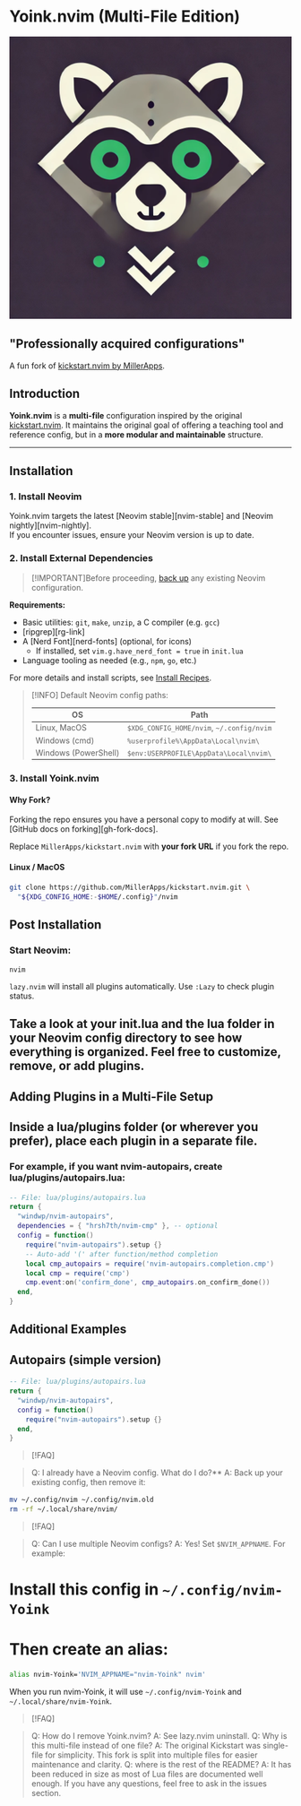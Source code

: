 # Yoink.nvim (Multi-File Edition)
![Yoink](yoink.nvim.png)
## "Professionally acquired configurations"

A fun fork of [kickstart.nvim by MillerApps](https://github.com/MillerApps/kickstart.nvim).

## Introduction

**Yoink.nvim** is a **multi-file** configuration inspired by the original [kickstart.nvim](https://github.com/MillerApps/kickstart.nvim). It maintains the original goal of offering a teaching tool and reference config, but in a **more modular and maintainable** structure.

---

## Installation

### 1. Install Neovim

Yoink.nvim targets the latest [Neovim stable][nvim-stable] and [Neovim nightly][nvim-nightly].  
If you encounter issues, ensure your Neovim version is up to date.

### 2. Install External Dependencies

> [!IMPORTANT]Before proceeding, 
> [back up](#faq) any existing Neovim configuration.

**Requirements:**
- Basic utilities: `git`, `make`, `unzip`, a C compiler (e.g. `gcc`)
- [ripgrep][rg-link]
- A [Nerd Font][nerd-fonts] (optional, for icons)  
  - If installed, set `vim.g.have_nerd_font = true` in `init.lua`
- Language tooling as needed (e.g., `npm`, `go`, etc.)

For more details and install scripts, see [Install Recipes](#install-recipes).

> [!INFO] Default Neovim config paths:
>
> | OS                     | Path                                          |
> |------------------------|-----------------------------------------------|
> | Linux, MacOS          | `$XDG_CONFIG_HOME/nvim`, `~/.config/nvim`      |
> | Windows (cmd)         | `%userprofile%\AppData\Local\nvim\`            |
> | Windows (PowerShell)  | `$env:USERPROFILE\AppData\Local\nvim\`         |

### 3. Install Yoink.nvim

#### Why Fork?
Forking the repo ensures you have a personal copy to modify at will. See [GitHub docs on forking][gh-fork-docs].

Replace `MillerApps/kickstart.nvim` with **your fork URL** if you fork the repo.

#### Linux / MacOS

```bash
git clone https://github.com/MillerApps/kickstart.nvim.git \
  "${XDG_CONFIG_HOME:-$HOME/.config}"/nvim
``````

## Post Installation
### Start Neovim:

```
nvim

```

`lazy.nvim` will install all plugins automatically. Use `:Lazy` to check plugin status.

## Take a look at your init.lua and the lua folder in your Neovim config directory to see how everything is organized. Feel free to customize, remove, or add plugins.

## Adding Plugins in a Multi-File Setup

## Inside a lua/plugins folder (or wherever you prefer), place each plugin in a separate file.

### For example, if you want nvim-autopairs, create lua/plugins/autopairs.lua:
```lua
-- File: lua/plugins/autopairs.lua
return {
  "windwp/nvim-autopairs",
  dependencies = { "hrsh7th/nvim-cmp" }, -- optional
  config = function()
    require("nvim-autopairs").setup {}
    -- Auto-add '(' after function/method completion
    local cmp_autopairs = require('nvim-autopairs.completion.cmp')
    local cmp = require('cmp')
    cmp.event:on('confirm_done', cmp_autopairs.on_confirm_done())
  end,
}
```

## Additional Examples

## Autopairs (simple version)
```lua
-- File: lua/plugins/autopairs.lua
return {
  "windwp/nvim-autopairs",
  config = function()
    require("nvim-autopairs").setup {}
  end,
}
```

> [!FAQ]

> Q: I already have a Neovim config. What do I do?**
> A: Back up your existing config, then remove it:

```sh 
mv ~/.config/nvim ~/.config/nvim.old
rm -rf ~/.local/share/nvim/
``````
> [!FAQ]

> Q: Can I use multiple Neovim configs?
> A: Yes! Set `$NVIM_APPNAME`. For example:

# Install this config in `~/.config/nvim-Yoink`
# Then create an alias:

```sh 
alias nvim-Yoink='NVIM_APPNAME="nvim-Yoink" nvim'
```
When you run nvim-Yoink, it will use `~/.config/nvim-Yoink` and `~/.local/share/nvim-Yoink`.

> [!FAQ]

> Q: How do I remove Yoink.nvim?
> A: See lazy.nvim uninstall.
> Q: Why is this multi-file instead of one file?
> A: The original Kickstart was single-file for simplicity. This fork is split into multiple files for easier maintenance and clarity.
> Q: where is the rest of the README?
> A: It has been reduced in size as most of Lua files are documented well enough. If you have any questions, feel free to ask in the issues section.


